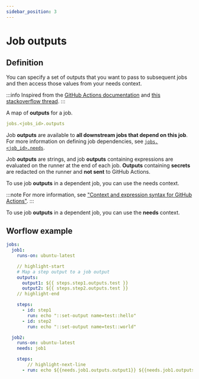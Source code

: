 ```yaml
---
sidebar_position: 3
---
```


# Job outputs

## Definition

You can specify a set of outputs that you want to pass to subsequent jobs and then access those values from your needs context.<br/>

:::info
Inspired from the [GitHub Actions documentation](https://docs.github.com/en/actions/learn-github-actions/workflow-syntax-for-github-actions#jobsjob_idoutputs) and [this stackoverflow thread](https://stackoverflow.com/questions/59175332/using-output-from-a-previous-job-in-a-new-one-in-a-github-action).
:::

A map of **outputs** for a job.

```yaml
jobs.<jobs_id>.outputs
```

Job **outputs** are available to **all downstream jobs that depend on this job**.
For more information on defining job dependencies, see [`jobs.<job_id>.needs`](https://docs.github.com/en/actions/using-workflows/workflow-syntax-for-github-actions#jobsjob_idneeds).

Job **outputs** are strings, and job **outputs** containing expressions are evaluated on the runner at the end of each job. **Outputs** containing **secrets** are redacted on the runner and **not sent** to GitHub Actions.

To use job **outputs** in a dependent job, you can use the needs context.

:::note
For more information, see ["Context and expression syntax for GitHub Actions"](https://docs.github.com/en/actions/learn-github-actions/contexts#needs-context).
:::

To use job **outputs** in a dependent job, you can use the **needs** context.

## Worflow example

```yaml
jobs:
  job1:
    runs-on: ubuntu-latest

    // highlight-start
    # Map a step output to a job output
    outputs:
      output1: ${{ steps.step1.outputs.test }}
      output2: ${{ steps.step2.outputs.test }}
    // highlight-end

    steps:
      - id: step1
        run: echo "::set-output name=test::hello"
      - id: step2
        run: echo "::set-output name=test::world"

  job2:
    runs-on: ubuntu-latest
    needs: job1

    steps:
        // highlight-next-line
      - run: echo ${{needs.job1.outputs.output1}} ${{needs.job1.outputs.output2}}
```

